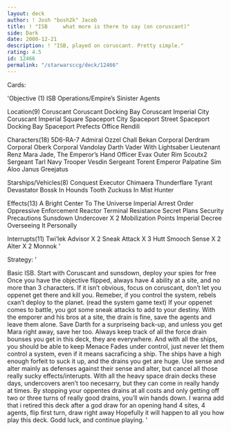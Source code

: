 ```yaml
---
layout: deck
author: ! Josh "bosh2k" Jacob
title: ! "ISB     what more is there to say (on coruscant)"
side: Dark
date: 2000-12-21
description: ! "ISB, played on coruscant. Pretty simple."
rating: 4.5
id: 12466
permalink: "/starwarsccg/deck/12466"
---
```

Cards: 

'Objective (1)
ISB Operations/Empire’s Sinister Agents

Location(9)
Coruscant
Coruscant Docking Bay
Coruscant Imperial City
Coruscant Imperial Square
Spaceport City
Spaceport Street
Spaceport Docking Bay
Spaceport Prefects Office
Rendili

Characters(18)
5D6-RA-7
Admiral Ozzel
Chall Bekan
Corporal Derdram
Corporal Oberk
Corporal Vandolay
Darth Vader With Lightsaber
Lieutenant Renz
Mara Jade, The Emperor’s Hand
Officer Evax
Outer Rim Scoutx2
Sergeant Tarl
Navy Trooper Vesdin
Sergeant Torent
Emperor Palpatine
Sim Aloo
Janus Greejatus

Starships/Vehicles(8)
Conquest
Executor
Chimaera
Thunderflare
Tyrant
Devastator
Bossk In Hounds Tooth
Zuckuss In Mist Hunter

Effects(13)
A Bright Center To The Universe
Imperial Arrest Order
Oppressive Enforcement
Reactor Terminal
Resistance
Secret Plans
Security Precautions
Sunsdown
Undercover X 2
Mobilization Points
Imperial Decree
Overseeing It Personally

Interrupts(11)
Twi&#8217;lek Advisor X 2
Sneak Attack X 3
Hutt Smooch
Sense X 2
Alter X 2
Monnok	'

Strategy: '

Basic ISB. Start with Coruscant and sunsdown, deploy your spies for free Once you have the objective flipped, always have 4 ability at a site, and no more than 3 characters. If it isn’t obvious, focus on coruscant, don’t let you oppenet get there and kill you. Remeber, if you control the system, rebels cxan’t deploy to the planet. (read the system game text) If your oppenet comes to battle, you got some sneak attacks to add to your destiny. With the emporer and his bros at a site, the drain is fine, save the agents and leave them alone. Save Darth for a surpriseing back-up, and unless you get Mara right away, save her too. Always keep track of all the force drain bounses you get in this deck, they are everywhere. And with all the ships, you should be able to keep Menace Fades under control, just never let them control a system, even if it means sacraficing a ship. The ships have a high enough forfeit to suck it up, and the drains you get are huge. Use sense and alter mainly as defenses against their sense and alter, but cancel all those really sucky effects/interupts. With all the heavy space drain decks these days, undercovers aren’t too necesarry, but they can come in really handy at times. By stopping your oppentes drains at all costs and only getting off two or three turns of really good drains, you’ll win hands down.
I wanna add that i retired this deck after a god draw for an opening hand 4 sites, 4 agents, flip first turn, draw right away Hopefully it will happen to all you how play this deck. Godd luck, and continue playing. '
